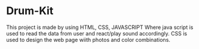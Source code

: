 # Drum-Kit
This project is made by using HTML, CSS, JAVASCRIPT
Where java script is used to read the data from user and react/play sound accordingly.
CSS is used to design the web page wiith photos and color combinations.
